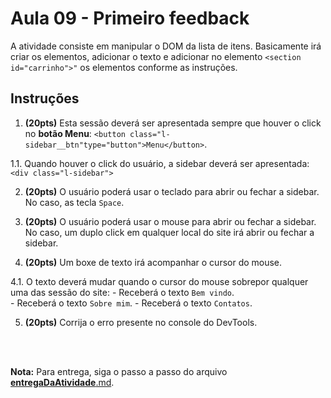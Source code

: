 # Aula 09 - Primeiro feedback

A atividade consiste em manipular o DOM da lista de itens. Basicamente irá criar os elementos, adicionar o texto e adicionar no elemento `<section id="carrinho">"` os elementos conforme as instruções.
        
## Instruções

1. **(20pts)** Esta sessão deverá ser apresentada sempre que houver o click no **botão Menu**: `<button class="l-sidebar__btn"type="button">Menu</button>`.

1.1. Quando houver o click do usuário, a sidebar deverá ser apresentada: `<div class="l-sidebar">`

2. **(20pts)** O usuário poderá usar o teclado para abrir ou fechar a sidebar. No caso, as tecla `Space`.

3. **(20pts)** O usuário poderá usar o mouse para abrir ou fechar a sidebar. No caso, um duplo click em qualquer local do site irá abrir ou fechar a sidebar.

4. **(20pts)** Um boxe de texto irá acompanhar o cursor do mouse.
        
4.1. O texto deverá mudar quando o cursor do mouse sobrepor qualquer uma das sessão do site:
    - Receberá o texto `Bem vindo`.   
    - Receberá o texto `Sobre mim`.
    - Receberá o texto `Contatos`.

5. **(20pts)** Corrija o erro presente no console do DevTools.

<br><br>

**Nota:** Para entrega, siga o passo a passo do arquivo [__entregaDaAtividade__.md](https://gitlab.com/wssantanna/ctd-frontii/-/blob/main/09/mesa-de-trabalho/__entregaDaAtividade__.md).